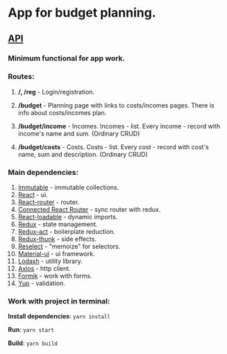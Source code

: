# App for budget planning.

## [API](https://github.com/RenatRysaev/save-money-api)

### Minimum functional for app work.

### Routes:

1. **/, /reg** - Login/registration.

2. **/budget** - Planning page with links to costs/incomes pages. There is info about costs/incomes plan.

3. **/budget/income** - Incomes. Incomes - list. Every income - record with income's name and sum. (Ordinary CRUD)

4. **/budget/costs** - Costs. Costs - list. Every cost - record with cost's name, sum and description. (Ordinary CRUD)

### Main dependencies:

1. [Immutable](https://facebook.github.io/immutable-js/docs/#/) - immutable collections.
2. [React](https://reactjs.org/docs/getting-started.html) - ui.
3. [React-router](https://reacttraining.com/react-router/web/guides/quick-start) - router.
4. [Connected React Router](https://github.com/supasate/connected-react-router) - sync router with redux.
5. [React-loadable](https://github.com/jamiebuilds/react-loadable) - dynamic imports.
6. [Redux](https://redux.js.org/api/api-reference) - state management.
7. [Redux-act](https://github.com/pauldijou/redux-act) - boilerplate reduction.
8. [Redux-thunk](https://github.com/reduxjs/redux-thunk) - side effects.
9. [Reselect](https://github.com/reduxjs/reselect) - "memoize" for selectors.
10. [Material-ui](https://material-ui.com/) - ui framework.
11. [Lodash](https://lodash.com/) - utility library.
12. [Axios](https://github.com/axios/axios) - http client.
13. [Formik](https://github.com/jaredpalmer/formik) - work with forms.
14. [Yup](https://github.com/jquense/yup) - validation.

### Work with project in terminal:

**Install dependencies**: `yarn install`

**Run**: `yarn start`

**Build**: `yarn build`
